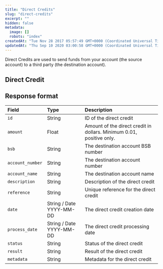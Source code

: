 ```yaml
---
title: "Direct Credits"
slug: "direct-credits"
excerpt: ""
hidden: false
metadata: 
  image: []
  robots: "index"
createdAt: "Tue Nov 28 2017 05:57:49 GMT+0000 (Coordinated Universal Time)"
updatedAt: "Thu Sep 10 2020 03:00:58 GMT+0000 (Coordinated Universal Time)"
---
```

Direct Credits are used to send funds from your account (the source account) to a third party (the destination account).

## Direct Credit

## Response format

| Field            | Type                     | Description                                                          |
| :--------------- | :----------------------- | :------------------------------------------------------------------- |
| `id`             | String                   | ID of the direct credit                                              |
| `amount`         | Float                    | Amount of the direct credit in dollars. Minimum 0.01, positive only. |
| `bsb`            | String                   | The destination account BSB number                                   |
| `account_number` | String                   | The destination account number                                       |
| `account_name`   | String                   | The destination account name                                         |
| `description`    | String                   | Description of the direct credit                                     |
| `reference`      | String                   | Unique reference for the direct credit                               |
| `date`           | String / Date YYYY-MM-DD | The direct credit creation date                                      |
| `process_date`   | String / Date YYYY-MM-DD | The direct credit processing date                                    |
| `status`         | String                   | Status of the direct credit                                          |
| `result`         | String                   | Result of the direct credit                                          |
| `metadata`       | String                   | Metadata for the direct credit                                       |
